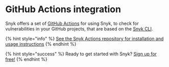 # GitHub Actions integration

Snyk offers a set of [GitHub Actions](https://docs.github.com/en/actions/creating-actions/about-actions/) for using Snyk, to check for vulnerabilities in your GitHub projects, that are based on the [Snyk CLI](snyk-cli/guides-for-our-cli/cli-reference).

{% hint style="info" %}
[See the Snyk Actions repository for installation and usage instructions](https://github.com/snyk/actions)
{% endhint %}

{% hint style="success" %}
Ready to get started with Snyk? [Sign up for free!](https://snyk.io/login?cta=sign-up&loc=footer&page=support_docs_page)
{% endhint %}

